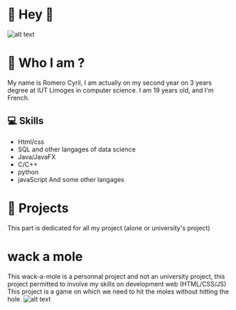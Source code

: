 # **👋 Hey 👋**
![alt text](https://i.ibb.co/Wf9htvh/image-1.png)


# 👀 Who I am ?
My name is Romero Cyril, I am actually on my second year on 3 years degree at IUT Limoges in computer science.
I am 19 years old, and I'm French.



## 💻 Skills
- Html/css
- SQL and other langages of data science
- Java/JavaFX
- C/C++
- python
- javaScript
  And some other langages 

# 📂 Projects

This part is dedicated for all my project (alone or university's project)

# wack a mole
This wack-a-mole is a personnal project and not an university project, this project permitted to involve my skills on development web (HTML/CSS/JS)
This project is a game on which we need to hit the moles without hitting the hole.
![alt text](https://i.ibb.co/mctvTFC/image.png)

